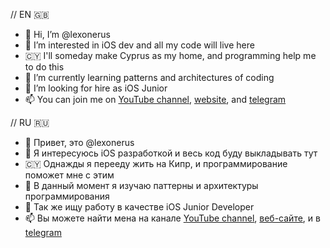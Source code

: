 // EN  :uk:
- 👋 Hi, I’m @lexonerus
- 👀 I’m interested in iOS dev and all my code will live here
- :cyprus: I'll someday make Cyprus as my home, and programming help me to do this
- 🌱 I’m currently learning patterns and architectures of coding
- 💞️ I’m looking for hire as iOS Junior
- 📫 You can join me on [YouTube channel](https://www.youtube.com/channel/UCNp8ItQbZqAz97ACiVEe62g), 
[website](https://www.lexone.ru), and [telegram](https://t.me/lexonerus)

// RU  :ru:
- 👋 Привет, это @lexonerus
- 👀 Я интересуюсь iOS разработкой и весь код буду выкладывать тут
- :cyprus: Однажды я перееду жить на Кипр, и программирование поможет мне с этим
- 🌱 В данный момент я изучаю паттерны и архитектуры программирования
- 💞️ Так же ищу работу в качестве iOS Junior Developer
- 📫 Вы можете найти мена на канале [YouTube channel](https://www.youtube.com/channel/UCNp8ItQbZqAz97ACiVEe62g), 
[веб-сайте](https://www.lexone.ru), и в [telegram](https://t.me/lexonerus)
<!---
lexonerus/lexonerus is a ✨ special ✨ repository because its `README.md` (this file) appears on your GitHub profile.
You can click the Preview link to take a look at your changes.
--->
